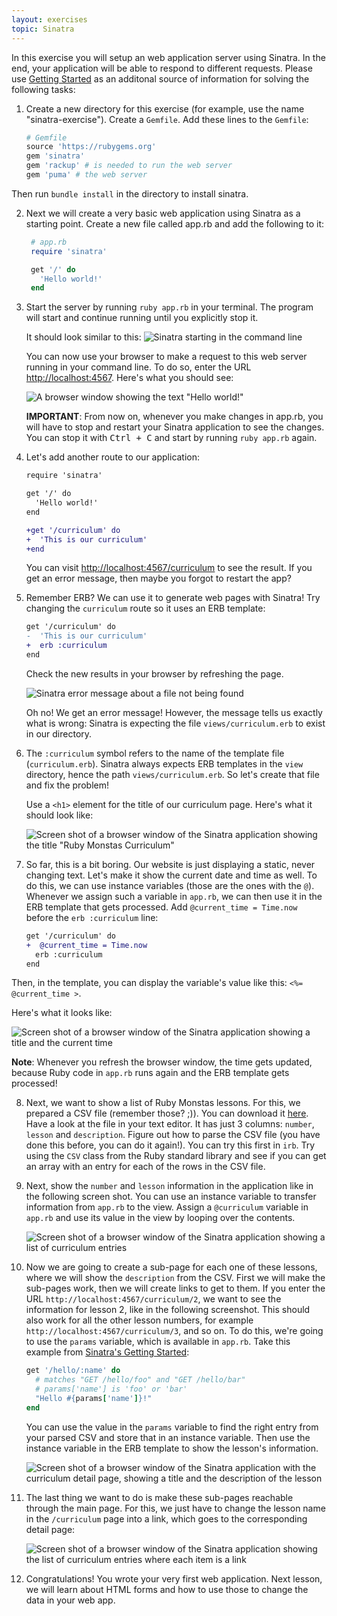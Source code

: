 ```yaml
---
layout: exercises
topic: Sinatra
---
```


In this exercise you will setup an web application server using Sinatra. In the end, your application will be able to
respond to different requests. Please use [Getting Started](http://www.sinatrarb.com/intro.html) as an additonal source of
information for solving the following tasks:

1. Create a new directory for this exercise (for example, use the name "sinatra-exercise"). Create a `Gemfile`. Add these lines to the `Gemfile`:

   ```ruby
   # Gemfile
   source 'https://rubygems.org'
   gem 'sinatra'
   gem 'rackup' # is needed to run the web server
   gem 'puma' # the web server
   ```

Then run `bundle install` in the directory to install sinatra.

2. Next we will create a very basic web application using Sinatra as a starting point. Create a new file called app.rb and add the following to it:

   ```ruby
    # app.rb
    require 'sinatra'

    get '/' do
      'Hello world!'
    end
   ```

3. Start the server by running `ruby app.rb` in your terminal. The program will start and continue running until you explicitly stop it.

   It should look similar to this:
   ![Sinatra starting in the command line](/exercises/sinatra/sinatra-start.png)

   You can now use your browser to make a request to this web server running in your command line. To do so, enter the URL [http://localhost:4567](http://localhost:4567). Here's what you should see:

   ![A browser window showing the text "Hello world!"](/exercises/sinatra/hello-world-browser.png)

   **IMPORTANT**: From now on, whenever you make changes in app.rb, you will have to stop and restart your Sinatra application to see the changes. You can stop it with <kbd>Ctrl + C</kbd> and start by running `ruby app.rb` again.

4. Let's add another route to our application:

   ```diff
   require 'sinatra'

   get '/' do
     'Hello world!'
   end

   +get '/curriculum' do
   +  'This is our curriculum'
   +end
   ```

   You can visit [http://localhost:4567/curriculum](http://localhost:4567/curriculum) to see the result. If you get an error message, then maybe you forgot to restart the app?

5. Remember ERB? We can use it to generate web pages with Sinatra! Try changing the `curriculum` route so it uses an ERB template:

   ```diff
   get '/curriculum' do
   -  'This is our curriculum'
   +  erb :curriculum
   end
   ```

   Check the new results in your browser by refreshing the page.

   ![Sinatra error message about a file not being found](/exercises/sinatra/sinatra-template-file-not-found.png)

   Oh no! We get an error message! However, the message tells us exactly what is wrong: Sinatra is expecting the file `views/curriculum.erb` to exist in our directory.

6. The `:curriculum` symbol refers to the name of the template file (`curriculum.erb`). Sinatra always expects ERB templates in the `view` directory, hence the path `views/curriculum.erb`. So let's create that file and fix the problem!

   Use a `<h1>` element for the title of our curriculum page. Here's what it should look like:

   ![Screen shot of a browser window of the Sinatra application showing the title "Ruby Monstas Curriculum"](/exercises/sinatra/curriculum-1.png)

7. So far, this is a bit boring. Our website is just displaying a static, never changing text. Let's make it show the current date and time as well. To do this, we can use instance variables (those are the ones with the `@`). Whenever we assign such a variable in `app.rb`, we can then use it in the ERB template that gets processed. Add `@current_time = Time.now` before the `erb :curriculum` line:

   ```diff
   get '/curriculum' do
   +  @current_time = Time.now
     erb :curriculum
   end
   ```

Then, in the template, you can display the variable's value like this: `<%= @current_time >`.

Here's what it looks like:

![Screen shot of a browser window of the Sinatra application showing a title and the current time](/exercises/sinatra/curriculum-time.png)

**Note**: Whenever you refresh the browser window, the time gets updated, because Ruby code in `app.rb` runs again and the ERB template gets processed!

8. Next, we want to show a list of Ruby Monstas lessons. For this, we prepared a CSV file (remember those? ;)). You can download it [here](/exercises/sinatra/curriculum.csv). Have a look at the file in your text editor. It has just 3 columns: `number`, `lesson` and `description`.
   Figure out how to parse the CSV file (you have done this before, you can do it again!). You can try this first in `irb`. Try using the `CSV` class from the Ruby standard library and see if you can get an array with an entry for each of the rows in the CSV file.
9. Next, show the `number` and `lesson` information in the application like in the following screen shot. You can use an instance variable to transfer information from `app.rb` to the view. Assign a `@curriculum` variable in `app.rb` and use its value in the view by looping over the contents.

   ![Screen shot of a browser window of the Sinatra application showing a list of curriculum entries](/exercises/sinatra/curriculum-2.png)

10. Now we are going to create a sub-page for each one of these lessons, where we will show the `description` from the CSV. First we will make the sub-pages work, then we will create links to get to them.
    If you enter the URL `http://localhost:4567/curriculum/2`, we want to see the information for lesson 2, like in the following screenshot. This should also work for all the other lesson numbers, for example `http://localhost:4567/curriculum/3`, and so on. To do this, we're going to use the `params` variable, which is available in `app.rb`. Take this example from [Sinatra's Getting Started](https://sinatrarb.com/intro.html):

    ```ruby
    get '/hello/:name' do
      # matches "GET /hello/foo" and "GET /hello/bar"
      # params['name'] is 'foo' or 'bar'
      "Hello #{params['name']}!"
    end
    ```

    You can use the value in the `params` variable to find the right entry from your parsed CSV and store that in an instance variable. Then use the instance variable in the ERB template to show the lesson's information.

    ![Screen shot of a browser window of the Sinatra application with the curriculum detail page, showing a title and the description of the lesson](/exercises/sinatra/curriculum-show.png)

11. The last thing we want to do is make these sub-pages reachable through the main page. For this, we just have to change the lesson name in the `/curriculum` page into a link, which goes to the corresponding detail page:

    ![Screen shot of a browser window of the Sinatra application showing the list of curriculum entries where each item is a link](/exercises/sinatra/curriculum-3.png)

12. Congratulations! You wrote your very first web application. Next lesson, we will learn about HTML forms and how to use those to change the data in your web app.
